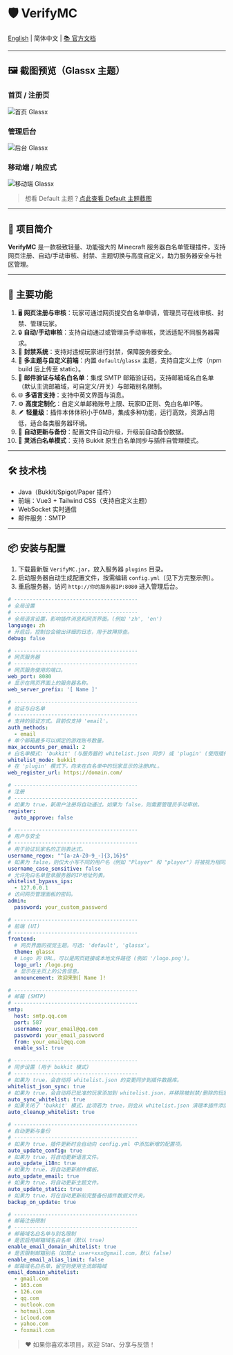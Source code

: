 # 🛡️ VerifyMC

[English](README.md) | 简体中文 | [📚 官方文档](https://kitemc.com/docs/zh/VerifyMC/)

---

## 🖼️ 截图预览（Glassx 主题）

### 首页 / 注册页
![首页 Glassx](docs/zh/screenshot-home-glassx.png)

### 管理后台
![后台 Glassx](docs/zh/screenshot-admin-glassx.png)

### 移动端 / 响应式
![移动端 Glassx](docs/zh/screenshot-mobile-glassx.png)

> 想看 Default 主题？[点此查看 Default 主题截图](./README_default_zh.md)

---

## 🚀 项目简介

**VerifyMC** 是一款极致轻量、功能强大的 Minecraft 服务器白名单管理插件，支持网页注册、自动/手动审核、封禁、主题切换与高度自定义，助力服务器安全与社区管理。

---

## 📝 主要功能

1. 🖥️ **网页注册与审核**：玩家可通过网页提交白名单申请，管理员可在线审核、封禁、管理玩家。
2. 🔒 **自动/手动审核**：支持自动通过或管理员手动审核，灵活适配不同服务器需求。
3. 🚫 **封禁系统**：支持对违规玩家进行封禁，保障服务器安全。
4. 🎨 **多主题与自定义前端**：内置 `default`/`glassx` 主题，支持自定义上传（npm build 后上传至 static）。
5. 📨 **邮件验证与域名白名单**：集成 SMTP 邮箱验证码，支持邮箱域名白名单（默认主流邮箱域，可自定义/开关）与邮箱别名限制。
6. 🌐 **多语言支持**：支持中英文界面与消息。
7. ⚙️ **高度定制化**：自定义单邮箱账号上限、玩家ID正则、免白名单IP等。
8. 🪶 **轻量级**：插件本体体积小于6MB，集成多种功能，运行高效，资源占用低，适合各类服务器环境。
9. 🔄 **自动更新与备份**：配置文件自动升级，升级前自动备份数据。
10. 🧩 **灵活白名单模式**：支持 Bukkit 原生白名单同步与插件自管理模式。

---

## 🛠️ 技术栈

- Java（Bukkit/Spigot/Paper 插件）
- 前端：Vue3 + Tailwind CSS（支持自定义主题）
- WebSocket 实时通信
- 邮件服务：SMTP

---

## 📦 安装与配置

1. 下载最新版 `VerifyMC.jar`，放入服务器 `plugins` 目录。
2. 启动服务器自动生成配置文件，按需编辑 `config.yml`（见下方完整示例）。
3. 重启服务器，访问 `http://你的服务器IP:8080` 进入管理后台。

```yaml
# ----------------------------------------
# 全局设置
# ----------------------------------------
# 全局语言设置，影响插件消息和网页界面。(例如 'zh', 'en')
language: zh
# 开启后，控制台会输出详细的日志，用于故障排查。
debug: false

# ----------------------------------------
# 网页服务器
# ----------------------------------------
# 网页服务使用的端口。
web_port: 8080
# 显示在网页界面上的服务器名称。
web_server_prefix: '[ Name ]'

# ----------------------------------------
# 验证与白名单
# ----------------------------------------
# 支持的验证方式。目前仅支持 'email'。
auth_methods:
  - email
# 单个邮箱最多可以绑定的游戏账号数量。
max_accounts_per_email: 2
# 白名单模式: 'bukkit' (与服务器的 whitelist.json 同步) 或 'plugin' (使用插件内部数据库)。
whitelist_mode: bukkit
# 在 'plugin' 模式下，向未在白名单中的玩家显示的注册URL。
web_register_url: https://domain.com/

# ----------------------------------------
# 注册
# ----------------------------------------
# 如果为 true，新用户注册将自动通过。如果为 false，则需要管理员手动审核。
register:
  auto_approve: false

# ----------------------------------------
# 用户与安全
# ----------------------------------------
# 用于验证玩家名的正则表达式。
username_regex: "^[a-zA-Z0-9_-]{3,16}$"
# 如果为 false，则仅大小写不同的用户名（例如 "Player" 和 "player"）将被视为相同。
username_case_sensitive: false
# 允许免白名单登录服务器的IP地址列表。
whitelist_bypass_ips:
  - 127.0.0.1
# 访问网页管理面板的密码。
admin:
  password: your_custom_password

# ----------------------------------------
# 前端 (UI)
# ----------------------------------------
frontend:
  # 网页界面的视觉主题。可选: 'default', 'glassx'。
  theme: glassx
  # Logo 的 URL。可以是网页链接或本地文件路径 (例如 '/logo.png')。
  logo_url: /logo.png
  # 显示在主页上的公告信息。
  announcement: 欢迎来到[ Name ]!

# ----------------------------------------
# 邮箱 (SMTP)
# ----------------------------------------
smtp:
  host: smtp.qq.com
  port: 587
  username: your_email@qq.com
  password: your_email_password
  from: your_email@qq.com
  enable_ssl: true

# ----------------------------------------
# 同步设置 (用于 bukkit 模式)
# ----------------------------------------
# 如果为 true，会自动将 whitelist.json 的变更同步到插件数据库。
whitelist_json_sync: true
# 如果为 true，会自动将已批准的玩家添加到 whitelist.json，并移除被封禁/删除的玩家。
auto_sync_whitelist: true
# 如果关闭了 'bukkit' 模式，此项若为 true，则会从 whitelist.json 清理本插件添加过的玩家。
auto_cleanup_whitelist: true

# ----------------------------------------
# 自动更新与备份
# ----------------------------------------
# 如果为 true，插件更新时会自动向 config.yml 中添加新增的配置项。
auto_update_config: true
# 如果为 true，将自动更新语言文件。
auto_update_i18n: true
# 如果为 true，将自动更新邮件模板。
auto_update_email: true
# 如果为 true，将自动更新主题文件。
auto_update_static: true
# 如果为 true，将在自动更新前完整备份插件数据文件夹。
backup_on_update: true

# ----------------------------------------
# 邮箱注册限制
# ----------------------------------------
# 邮箱域名白名单与别名限制
# 是否启用邮箱域名白名单（默认 true）
enable_email_domain_whitelist: true
# 是否限制邮箱别名（如禁止 user+xxx@gmail.com，默认 false）
enable_email_alias_limit: false
# 邮箱域名白名单，留空则使用主流邮箱域
email_domain_whitelist:
  - gmail.com
  - 163.com
  - 126.com
  - qq.com
  - outlook.com
  - hotmail.com
  - icloud.com
  - yahoo.com
  - foxmail.com
```
> ❤️ 如果你喜欢本项目，欢迎 Star、分享与反馈！ 